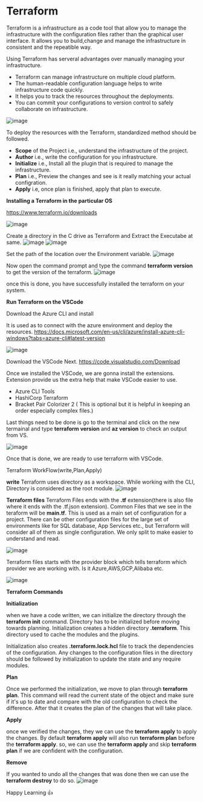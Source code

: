 # Terraform

Terraform is a infrastructure as a code tool that allow you to manage the infrastructure with the configuration files rather than the graphical user interface.
It allows you to build,change and manage the infrastructure in consistent and the repeatible way.

Using Terraform has serveral advantages over manually managing your infrastructure.

* Terraform can manage infrastructure on multiple cloud platform.
* The human-readable configuration language helps to write infrastructure code quickly.
* It helps you to track the resources throughout the deployments.
* You can commit your configurations to version control to safely collaborate on infrastructure.

![image](https://user-images.githubusercontent.com/30388181/155275324-0f764cd9-1f07-4177-975d-ce052343a9b4.png)

To deploy the resources with the Terraform, standardized method should be followed.

* **Scope** of the Project i.e., understand the infrastructure of the project.
* **Author** i.e., write the configuration for you infrastructure.
* **Initialize** i.e., Install all the plugin that is required to manage the infrastructure.
* **Plan** i.e., Preview the changes and see is it really matching your actual configration.
* **Apply** i.e, once plan is finished, apply that plan to execute.

**Installing a Terraform in the particular OS**

https://www.terraform.io/downloads

![image](https://user-images.githubusercontent.com/30388181/155278111-4e568e61-31f9-403c-bf25-6d3624845be6.png)


Create a directory in the C drive as Terraform and Extract the Executabe at same.
![image](https://user-images.githubusercontent.com/30388181/155275001-f6df2ce0-956b-45b0-b85b-a188b156ee0b.png)
![image](https://user-images.githubusercontent.com/30388181/155275052-4ebee97e-9630-4328-a1b0-f9254d2aad59.png)

Set the path of the location over the Environment variable.
![image](https://user-images.githubusercontent.com/30388181/155290754-18d19680-6bb6-4912-91c1-be93926b1711.png)


Now open the command prompt and type the command **terraform version** to get the version of the terraform.
![image](https://user-images.githubusercontent.com/30388181/155290305-42ec1c86-e8f9-481f-8a63-3d3b1dd9d7ca.png)


once this is done, you have successfully installed the terraform on your system.

**Run Terraform on the VSCode**

Download the Azure CLI and install

It is used as to connect with the azure environment and deploy the resources.
https://docs.microsoft.com/en-us/cli/azure/install-azure-cli-windows?tabs=azure-cli#latest-version

![image](https://user-images.githubusercontent.com/30388181/155293731-dc991b02-4ba5-4c47-9ab2-58fdd2bf715c.png)

Download the VSCode Next.
https://code.visualstudio.com/Download

Once we installed the VSCode, we are gonna install the extensions. Extension provide us the extra help that make VSCode easier to use.
* Azure CLI Tools
* HashiCorp Terraform
* Bracket Pair Colorizer 2 ( This is optional but it is helpful in keeping an order especially complex files.)

Last things need to be done is go to the terminal and click on the new termainal and type **terraform version** and **az version** to check an output from VS.

![image](https://user-images.githubusercontent.com/30388181/155295561-d3d3033c-ab52-473a-ba1c-dda1d257b95b.png)

Once that is done, we are ready to use terraform with VSCode. 

Terraform WorkFlow(write,Plan,Apply)

**write** Terraform uses directory as a workspace. While working with the CLI, Directory is considered as the root module.
![image](https://user-images.githubusercontent.com/30388181/155320678-d6b6edc8-b764-43de-80dd-d03d48221e7d.png)

**Terraform files**
Terraform Files ends with the **.tf** extension(there is also file where it ends with the .tf.json extension).
Common Files that we see in the teraform will be **main.tf**. This is used as a main set of configuration for a project.
There can be other configuration files for the large set of environments like for SQL database, App Services etc., but Terraform will consider all of them as single configuration. We only split to make easier to understand and read.

![image](https://user-images.githubusercontent.com/30388181/155321673-797c8678-8b8f-4ec8-9e9b-dde18aa39fa5.png)

Terraform files starts with the provider block which tells terraform which provider we are working with. Is it Azure,AWS,GCP,Alibaba etc.

![image](https://user-images.githubusercontent.com/30388181/155322092-7acbbc43-7560-4fe4-ae5f-e2e79c9e3efc.png)

**Terraform Commands**

**Initialization**

when we have a code written, we can initialize the directory through the **terraform init** command. Directory has to be initialized before moving towards planning. Initialization creates a hidden directory **.terraform**. This directory used to cache the modules and the plugins.

Initialization also creates **.terraform.lock.hcl** file to track the dependencies of the configuration.
Any changes to the configuration files in the directory should be followed by initialization to update the state and any require modules.

**Plan**

Once we performed the initialization, we move to plan through **terraform plan**. This command will read the current state of the object and make sure if it's up to date and compare with the old configuration to check the difference. After that it creates the plan of the changes that will take place.

**Apply** 

once we verified the changes, they we can use the **terraform apply** to apply the changes. By default **terraform apply** will also run **terraform plan** before the **terraform apply**. so, we can use the **terraform apply** and skip **terraform plan** if we are confident with the configuration.

**Remove**

If you wanted to undo all the changes that was done then we can use the **terraform destroy** to do so.
![image](https://user-images.githubusercontent.com/30388181/155325639-4486ca67-8c0f-4be2-82f5-72ac3f6d5e3b.png)

Happy Learning 👍








